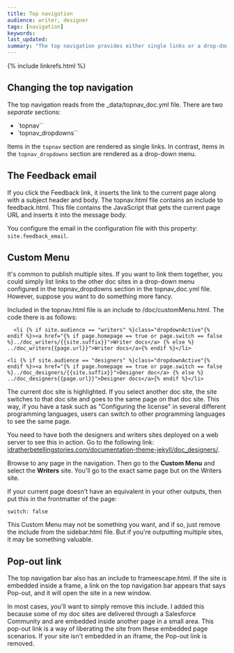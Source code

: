 ```yaml
---
title: Top navigation
audience: writer, designer
tags: [navigation]
keywords:
last_updated:
summary: "The top navigation provides either single links or a drop-down menu. There are some other features, such as a feedback email, custom menu, and popout link."
---
```

{% include linkrefs.html %}

## Changing the top navigation

The top navigation reads from the \_data/topnav_doc.yml file. There are two *separate* sections:

* `topnav``
* `topnav_dropdowns``

Items in the `topnav` section are rendered as single links. In contrast, items in the `topnav_dropdowns` section are rendered as a drop-down menu.

## The Feedback email

If you click the Feedback link, it inserts the link to the current page along with a subject header and body. The topnav.html file contains an include to feedback.html. This file contains the JavaScript that gets the current page URL and inserts it into the message body.

You configure the email in the configuration file with this property: `site.feedback_email`.

## Custom Menu

It's common to publish multiple sites. If you want to link them together, you could simply list links to the other doc sites in a drop-down menu configured in the topnav_dropdowns section in the topnav_doc.yml file. However, suppose you want to do something more fancy.

Included in the topnav.html file is an include to /doc/customMenu.html. The code there is as follows:

```
  <li {% if site.audience == "writers" %}class="dropdownActive"{% endif %}><a href="{% if page.homepage == true or page.switch == false %}../doc_writers/{{site.suffix}}">Writer docs</a> {% else %} ../doc_writers{{page.url}}">Writer docs</a>{% endif %}</li>

<li {% if site.audience == "designers" %}class="dropdownActive"{% endif %}><a href="{% if page.homepage == true or page.switch == false %}../doc_designers/{{site.suffix}}">Designer doc</a> {% else %} ../doc_designers{{page.url}}">Designer docs</a>{% endif %}</li>
```

The current doc site is highlighted. If you select another doc site, the site switches to that doc site and goes to the same page on that doc site. This way, if you have a task such as "Configuring the license" in several different programming languages, users can switch to other programming languages to see the same page.

You need to have both the designers and writers sites deployed on a web server to see this in action. Go to the following link: <a href="http://idratherbetellingstories.com/documentation-theme-jekyll/doc_designers/" target="_blank">idratherbetellingstories.com/documentation-theme-jekyll/doc_designers/</a>.

Browse to any page in the navigation. Then go to the **Custom Menu** and select the **Writers** site. You'll go to the exact same page but on the Writers site.

If your current page doesn't have an equivalent in your other outputs, then put this in the frontmatter of the page:

```
switch: false
```

This Custom Menu may not be something you want, and if so, just remove the include from the sidebar.html file. But if you're outputting multiple sites, it may be something valuable.

## Pop-out link

The top navigation bar also has an include to frameescape.html. If the site is embedded inside a frame, a link on the top navigation bar appears that says Pop-out, and it will open the site in a new window. 

In most cases, you'll want to simply remove this include. I added this because some of my doc sites are delivered through a Salesforce Community and are embedded inside another page in a small area. This pop-out link is a way of liberating the site from these embedded page scenarios. If your site isn't embedded in an iframe, the Pop-out link is removed.


